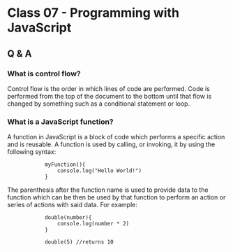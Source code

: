 # Class 07 - Programming with JavaScript

## Q & A

### What is control flow?

Control flow is the order in which lines of code are performed. Code is performed from the top of the document to the bottom until that flow is changed by something such as a conditional statement or loop.

### What is a JavaScript function?

A function in JavaScript is a block of code which performs a specific action and is reusable. A function is used by calling, or invoking, it by using the following syntax:

                myFunction(){
                    console.log("Hello World!")
                }

The parenthesis after the function name is used to provide data to the function which can be then be used by that function to perform an action or series of actions with said data. For example:

                double(number){
                    console.log(number * 2)
                }

                double(5) //returns 10
